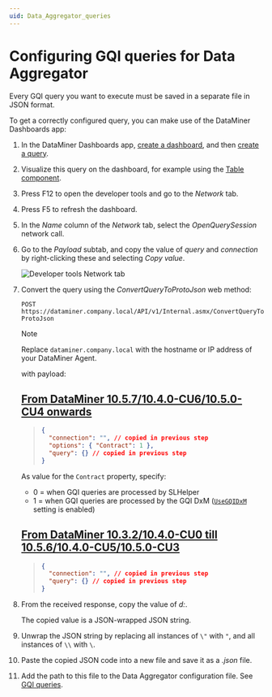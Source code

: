 ```yaml
---
uid: Data_Aggregator_queries
---
```


# Configuring GQI queries for Data Aggregator

Every GQI query you want to execute must be saved in a separate file in JSON format.

To get a correctly configured query, you can make use of the DataMiner Dashboards app:

1. In the DataMiner Dashboards app, [create a dashboard](xref:Creating_a_completely_new_dashboard), and then [create a query](xref:Creating_GQI_query).

1. Visualize this query on the dashboard, for example using the [Table component](xref:DashboardTable).

1. Press F12 to open the developer tools and go to the *Network* tab.

1. Press F5 to refresh the dashboard.

1. In the *Name* column of the *Network* tab, select the *OpenQuerySession* network call.

1. Go to the *Payload* subtab, and copy the value of *query* and *connection* by right-clicking these and selecting *Copy value*.

   ![Developer tools Network tab](~/user-guide/images/DataAggregatorCopyQuery.png)

1. Convert the query using the *ConvertQueryToProtoJson* web method:

   `POST https://dataminer.company.local/API/v1/Internal.asmx/ConvertQueryToProtoJson`

   > [!NOTE]
   > Replace `dataminer.company.local` with the hostname or IP address of your DataMiner Agent.

   with payload:

   ## [From DataMiner 10.5.7/10.4.0-CU6/10.5.0-CU4 onwards](#tab/tabid-1)

   > ``` json
   > {
   >   "connection": "", // copied in previous step
   >   "options": { "Contract": 1 },
   >   "query": {} // copied in previous step
   > }
   > ```

   As value for the `Contract` property, specify:

   * 0 = when GQI queries are processed by SLHelper
   * 1 = when GQI queries are processed by the GQI DxM ([`UseGQIDxM`](xref:Data_Aggregator_settings#gqi-dxm) setting is enabled)

   ## [From DataMiner 10.3.2/10.4.0-CU0 till 10.5.6/10.4.0-CU5/10.5.0-CU3](#tab/tabid-2)

   > ``` json
   > {
   >   "connection": "", // copied in previous step
   >   "query": {} // copied in previous step
   > }
   > ```

1. From the received response, copy the value of *d:*.

   The copied value is a JSON-wrapped JSON string.

1. Unwrap the JSON string by replacing all instances of  `\"` with `"`, and all instances of `\\` with `\`.

1. Paste the copied JSON code into a new file and save it as a *.json* file.

1. Add the path to this file to the Data Aggregator configuration file. See [GQI queries](xref:Data_Aggregator_settings#gqi-queries).
